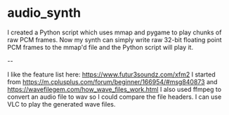 # audio_synth
I created a Python script which uses mmap and pygame to play chunks of raw PCM frames. Now my synth can simply write raw 32-bit floating point PCM frames to the mmap'd file and the Python script will play it.

--

I like the feature list here: https://www.futur3soundz.com/xfm2
I started from https://m.cplusplus.com/forum/beginner/166954/#msg840873 and https://wavefilegem.com/how_wave_files_work.html
I also used ffmpeg to convert an audio file to wav so I could compare the file headers.
I can use VLC to play the generated wave files.
